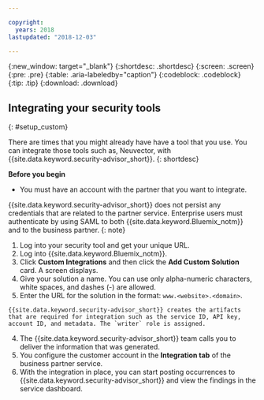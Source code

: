 ```yaml
---

copyright:
  years: 2018
lastupdated: "2018-12-03"

---
```


{:new_window: target="_blank"}
{:shortdesc: .shortdesc}
{:screen: .screen}
{:pre: .pre}
{:table: .aria-labeledby="caption"}
{:codeblock: .codeblock}
{:tip: .tip}
{:download: .download}

## Integrating your security tools
{: #setup_custom}


There are times that you might already have have a tool that you use. You can integrate those tools such as, Neuvector, with {{site.data.keyword.security-advisor_short}}.
{: shortdesc}


**Before you begin**

* You must have an account with the partner that you want to integrate.

{{site.data.keyword.security-advisor_short}} does not persist any credentials that are related to the partner service. Enterprise users must authenticate by using SAML to both {{site.data.keyword.Bluemix_notm}} and to the business partner.
{: note}

1. Log into your security tool and get your unique URL.
2. Log into {{site.data.keyword.Bluemix_notm}}.
3. Click **Custom Integrations** and then click the **Add Custom Solution** card. A screen displays.
  1. Give your solution a name. You can use only alpha-numeric characters, white spaces, and dashes (-) are allowed.
  2. Enter the URL for the solution in the format: `www.<website>.<domain>`.

    {{site.data.keyword.security-advisor_short}} creates the artifacts that are required for integration such as the service ID, API key, account ID, and metadata. The `writer` role is assigned.
    
4. The {{site.data.keyword.security-advisor_short}} team calls you to deliver the information that was generated.
5. You configure the customer account in the **Integration tab** of the business partner service.
6. With the integration in place, you can start posting occurrences to {{site.data.keyword.security-advisor_short}} and view the findings in the service dashboard.
